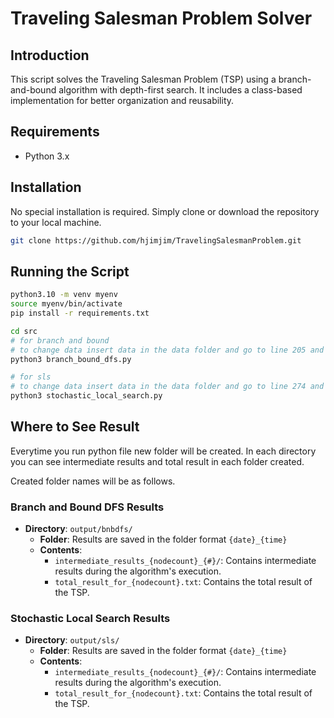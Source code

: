 # Traveling Salesman Problem Solver

## Introduction
This script solves the Traveling Salesman Problem (TSP) using a branch-and-bound algorithm with depth-first search. It includes a class-based implementation for better organization and reusability.

## Requirements
- Python 3.x

## Installation
No special installation is required. Simply clone or download the repository to your local machine.
```bash
git clone https://github.com/hjimjim/TravelingSalesmanProblem.git
```

## Running the Script
```bash
python3.10 -m venv myenv
source myenv/bin/activate
pip install -r requirements.txt

cd src
# for branch and bound
# to change data insert data in the data folder and go to line 205 and change name of the file
python3 branch_bound_dfs.py

# for sls
# to change data insert data in the data folder and go to line 274 and change name of the file
python3 stochastic_local_search.py
```

## Where to See Result
Everytime you run python file new folder will be created. 
In each directory you can see intermediate results and total result in each folder created.

Created folder names will be as follows.
### Branch and Bound DFS Results
- **Directory**: `output/bnbdfs/`
  - **Folder**: Results are saved in the folder format `{date}_{time}`
  - **Contents**:
    - `intermediate_results_{nodecount}_{#}/`: Contains intermediate results during the algorithm's execution.
    - `total_result_for_{nodecount}.txt`: Contains the total result of the TSP.

### Stochastic Local Search Results
- **Directory**: `output/sls/`
  - **Folder**: Results are saved in the folder format `{date}_{time}`
  - **Contents**:
    - `intermediate_results_{nodecount}_{#}/`: Contains intermediate results during the algorithm's execution.
    - `total_result_for_{nodecount}.txt`: Contains the total result of the TSP.